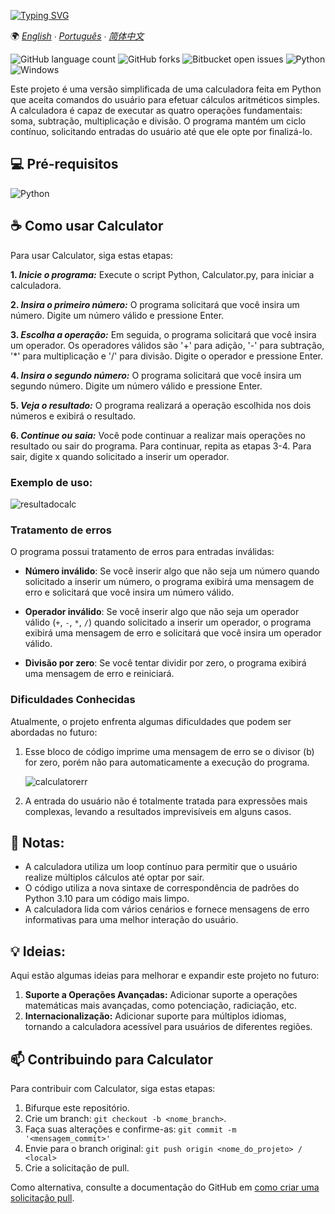 [![Typing SVG](https://readme-typing-svg.herokuapp.com/?color=FFFFFF&size=35&center=true&vCenter=true&width=1000&lines=🖩+CALCULATOR+🖩)](https://git.io/typing-svg)


🌍
*[English](README-en.md) ∙ [Português](README.md) ∙ [简体中文](README-zh.md)*

![GitHub language count](https://img.shields.io/github/languages/count/amandfernandes/Calculator?style=for-the-badge)
![GitHub forks](https://img.shields.io/github/forks/amandfernandes/Calculator?style=for-the-badge)
![Bitbucket open issues](https://img.shields.io/bitbucket/issues/amandfernandes/Calculator?style=for-the-badge)
![Python](https://img.shields.io/badge/Python-14354C?style=for-the-badge&logo=python&logoColor=white)
![Windows](https://img.shields.io/badge/Windows-017AD7?style=for-the-badge&logo=windows&logoColor=white)

Este projeto é uma versão simplificada de uma calculadora feita em Python que aceita comandos do usuário para efetuar cálculos aritméticos simples. A calculadora é capaz de executar as quatro operações fundamentais: soma, subtração, multiplicação e divisão. O programa mantém um ciclo contínuo, solicitando entradas do usuário até que ele opte por finalizá-lo.


## 💻 Pré-requisitos
![Python](https://img.shields.io/badge/Python-3.12.0-14354C?style=for-the-badge&logo=python&logoColor=white)

## ☕ Como usar Calculator

Para usar Calculator, siga estas etapas:


**1. *Inicie o programa:*** Execute o script Python, Calculator.py, para iniciar a calculadora.

**2. *Insira o primeiro número:*** O programa solicitará que você insira um número. Digite um número válido e pressione Enter.

**3. *Escolha a operação:*** Em seguida, o programa solicitará que você insira um operador. Os operadores válidos são '+' para adição, '-' para subtração, '*' para multiplicação e '/' para divisão. Digite o operador e pressione Enter.

**4. *Insira o segundo número:*** O programa solicitará que você insira um segundo número. Digite um número válido e pressione Enter.

**5. *Veja o resultado:*** O programa realizará a operação escolhida nos dois números e exibirá o resultado.

**6. *Continue ou saia:*** Você pode continuar a realizar mais operações no resultado ou sair do programa. Para continuar, repita as etapas 3-4. Para sair, digite x quando solicitado a inserir um operador.


### Exemplo de uso:
![resultadocalc](https://github.com/amandfernandes/Calculator/assets/144744139/e13fbdcf-4399-4e96-8b88-d54cba3a616c)


### Tratamento de erros

O programa possui tratamento de erros para entradas inválidas:

- **Número inválido**: Se você inserir algo que não seja um número quando solicitado a inserir um número, o programa exibirá uma mensagem de erro e solicitará que você insira um número válido.

- **Operador inválido**: Se você inserir algo que não seja um operador válido (`+`, `-`, `*`, `/`) quando solicitado a inserir um operador, o programa exibirá uma mensagem de erro e solicitará que você insira um operador válido.

- **Divisão por zero**: Se você tentar dividir por zero, o programa exibirá uma mensagem de erro e reiniciará.


### Dificuldades Conhecidas

Atualmente, o projeto enfrenta algumas dificuldades que podem ser abordadas no futuro:
1. Esse bloco de código imprime uma mensagem de erro se o divisor (b) for zero, porém não para automaticamente a execução do programa.
   
   ![calculatorerr](https://github.com/amandfernandes/Calculator/assets/144744139/f99571a0-1e7f-4f7c-ae8c-67b2de53eb48)
2. A entrada do usuário não é totalmente tratada para expressões mais complexas, levando a resultados imprevisíveis em alguns casos.

## 📝 Notas:
- A calculadora utiliza um loop contínuo para permitir que o usuário realize múltiplos cálculos até optar por sair.
- O código utiliza a nova sintaxe de correspondência de padrões do Python 3.10 para um código mais limpo.
- A calculadora lida com vários cenários e fornece mensagens de erro informativas para uma melhor interação do usuário.

## 💡 Ideias:
Aqui estão algumas ideias para melhorar e expandir este projeto no futuro:
1. **Suporte a Operações Avançadas:** Adicionar suporte a operações matemáticas mais avançadas, como potenciação, radiciação, etc.
4. **Internacionalização:** Adicionar suporte para múltiplos idiomas, tornando a calculadora acessível para usuários de diferentes regiões.

## 📫 Contribuindo para Calculator
Para contribuir com Calculator, siga estas etapas:

1. Bifurque este repositório.
2. Crie um branch: `git checkout -b <nome_branch>`.
3. Faça suas alterações e confirme-as: `git commit -m '<mensagem_commit>'`
4. Envie para o branch original: `git push origin <nome_do_projeto> / <local>`
5. Crie a solicitação de pull.

Como alternativa, consulte a documentação do GitHub em [como criar uma solicitação pull](https://help.github.com/en/github/collaborating-with-issues-and-pull-requests/creating-a-pull-request).



